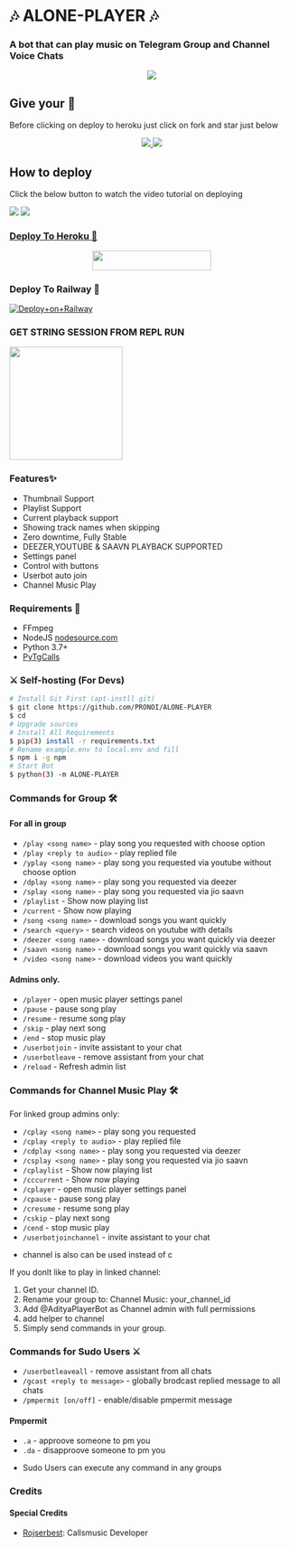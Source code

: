 <h1 align="centre">🎶 ALONE-PLAYER 🎶</h1>

### A bot that can play music on Telegram Group and Channel Voice Chats

<p align="center">
  <img src="https://telegra.ph/file/e5f8072af8b13ccb1628a.jpg">
</p>

## Give your 💙

Before clicking on deploy to heroku just click on fork and star just below

<p align="center">
  <a href="https://github.com/PRONOI/ALONE-PLAYER/fork">
    <img src="https://img.shields.io/github/forks/PRONOI/ALONE-PLAYER?label=Fork&style=social">
    
  </a>
  <a href="https://github.com/PRONOI/ALONE-PLAYER">
    <img src="https://img.shields.io/github/stars/PRONOI/ALONE-PLAYER?style=social">
  </a>
</p>

## How to deploy 

Click the below button to watch the video tutorial on deploying

<a href="https://youtu.be/_U1foLW8h54"><img src="https://img.shields.io/badge/How%20To%20Deploy-blue.svg?logo=Youtube"></a>
<a href="https://youtu.be/_U1foLW8h54"><img src="https://img.shields.io/youtube/views/koAzUgNQaDU?style=social">

### Deploy To Heroku 📡</h4>

<p align="center"><a href="https://heroku.com/deploy?template=https://github.com/PRONOI/ALONE-PLAYER"> <img src="https://img.shields.io/badge/Deploy%20To%20Heroku-blueviolet?style=for-the-badge&logo=heroku" width="210" height="34.45"/></a></p>

### Deploy To Railway 🚄</h5>

[![Deploy+on+Railway](https://railway.app/button.svg)](https://railway.app/new/template?template=https://github.com/PRONOI/ALONE-PLAYER/tree/main&envs=SESSION_NAME,BOT_TOKEN,BOT_USERNAME,BOT_NAME,SUPPORT_GROUP,PROJECT_NAME,ARQ_API_KEY,ASSISTANT_NAME,BG_IMAGE,UPDATES_CHANNEL,API_ID,PMPERMIT,API_HASH,SUDO_USERS,DURATION_LIMIT)

###  GET STRING SESSION FROM REPL RUN

 <p><a href="https://img.shields.io/badge/repl.it-generateString-yellowgreen)](https://replit.com/@Sumit9969/GenrateStringSession)
"><img src="https://img.shields.io/badge/Generate%20On%20Repl-blueviolet?style=for-the-badge&logo=appveyor" width="200""/></a></p>

### Features✨

- Thumbnail Support
- Playlist Support
- Current playback support
- Showing track names when skipping
- Zero downtime, Fully Stable
- DEEZER,YOUTUBE & SAAVN PLAYBACK SUPPORTED
- Settings panel
- Control with buttons
- Userbot auto join
- Channel Music Play
### Requirements 📝

- FFmpeg
- NodeJS [nodesource.com](https://nodesource.com/)
- Python 3.7+
- [PyTgCalls](https://github.com/pytgcalls/pytgcalls)

### ⚔ Self-hosting (For Devs) 
```sh
# Install Git First (apt-instll git)
$ git clone https://github.com/PRONOI/ALONE-PLAYER
$ cd 
# Upgrade sources
# Install All Requirements 
$ pip(3) install -r requirements.txt
# Rename example.env to local.env and fill
$ npm i -g npm
# Start Bot 
$ python(3) -m ALONE-PLAYER
```

### Commands for Group 🛠
#### For all in group

- `/play <song name>` - play song you requested with choose option
- `/play <reply to audio>` - play replied file
- `/yplay <song name>` - play song you requested via youtube without choose option
- `/dplay <song name>` - play song you requested via deezer
- `/splay <song name>` - play song you requested via jio saavn
- `/playlist` - Show now playing list
- `/current` - Show now playing
- `/song <song name>` - download songs you want quickly
- `/search <query>` - search videos on youtube with details
- `/deezer <song name>` - download songs you want quickly via deezer
- `/saavn <song name>` - download songs you want quickly via saavn
- `/video <song name>` - download videos you want quickly

#### Admins only.
- `/player` - open music player settings panel
- `/pause` - pause song play
- `/resume` - resume song play
- `/skip` - play next song
- `/end` - stop music play
- `/userbotjoin` - invite assistant to your chat
- `/userbotleave` - remove assistant from your chat
- `/reload` - Refresh admin list

### Commands for Channel Music Play 🛠
For linked group admins only:
- `/cplay <song name>` - play song you requested
- `/cplay <reply to audio>` - play replied file
- `/cdplay <song name>` - play song you requested via deezer
- `/csplay <song name>` - play song you requested via jio saavn
- `/cplaylist` - Show now playing list
- `/cccurrent` - Show now playing
- `/cplayer` - open music player settings panel
- `/cpause` - pause song play
- `/cresume` - resume song play
- `/cskip` - play next song
- `/cend` - stop music play
- `/userbotjoinchannel` - invite assistant to your chat
* channel is also can be used instead of c

If you donlt like to play in linked channel:
 1. Get your channel ID.
 2. Rename your group to: Channel Music: your_channel_id
 3. Add @AdityaPlayerBot as Channel admin with full permissions
 4. add helper to channel
 5. Simply send commands in your group.

### Commands for Sudo Users ⚔️
- `/userbotleaveall` - remove assistant from all chats
- `/gcast <reply to message>` - globally brodcast replied message to all chats
- `/pmpermit [on/off]` - enable/disable pmpermit message

#### Pmpermit
- `.a` - approove someone to pm you
- `.da` - disapproove someone to pm you
+ Sudo Users can execute any command in any groups

### Credits
#### Special Credits
- [Rojserbest](http://github.com/rojserbes): Callsmusic Developer
